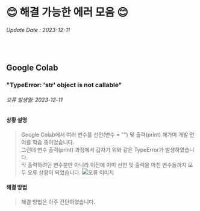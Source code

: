 <!-- Introduction -->
# 😊 해결 가능한 에러 모음 😊

<!-- Update Date -->
###### Update Date : 2023-12-11

<br/>

<!-- Google Colab -->
## Google Colab
### "TypeError: 'str' object is not callable"
###### 오류 발생일: 2023-12-11
#### 상황 설명
> Google Colab에서 여러 변수를 선언(변수 = "") 및 출력(print) 해가며 개발 언어를 학습 중이었습니다.  
> 그런데 변수 출력(print) 과정에서 갑자기 위와 같은 TypeError가 발생하였습니다.  
> 막 출력하려던 변수뿐만 아니라 이전에 이미 선언 및 출력을 마친 변수들까지 모두 오류 상황이 되었습니다.
> ![오류 이미지](https://github.com/Kim-src/Errors/assets/150884526/c361ba6a-49bf-4aa1-9e0a-79aca87ac743)
#### 해결 방법
> 해결 방법은 아주 간단하였습니다.
> 
